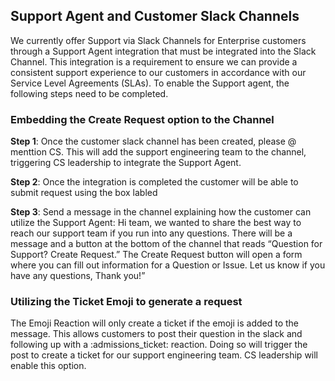 ## Support Agent and Customer Slack Channels

We currently offer Support via Slack Channels for Enterprise customers through a Support Agent integration that must be integrated into the Slack Channel. This integration is a requirement to ensure we can provide a consistent support experience to our customers in accordance with our Service Level Agreements (SLAs). To enable the Support agent, the following steps need to be completed. 

### Embedding the Create Request option to the Channel


**Step 1**: Once the customer slack channel has been created, please @ menttion CS. This will add the support engineering team to the channel, triggering CS leadership to integrate the Support Agent. 

**Step 2**: Once the integration is completed the customer will be able to submit request using the box labled <Create Request>

**Step 3**: Send a message in the channel explaining how the customer can utilize the Support Agent: Hi team, we wanted to share the best way to reach our support team if you run into any questions. There will be a message and a button at the bottom of the channel that reads “Question for Support? Create Request.” The Create Request button will open a form where you can fill out information for a Question or Issue. Let us know if you have any questions, Thank you!”

### Utilizing the Ticket Emoji to generate a request

The Emoji Reaction will only create a ticket if the emoji is added to the message. This allows customers to post their question in the slack and following up with a :admissions_ticket: reaction. Doing so will trigger the post to create a ticket for our support engineering team. CS leadership will enable this option.





